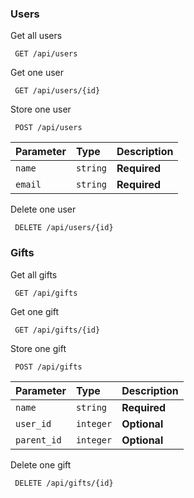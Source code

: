 ### Users

Get all users
```http
 GET /api/users
```

Get one user
```http
 GET /api/users/{id}
```

Store one user
```http
 POST /api/users
```
| Parameter | Type     | Description                |
| :-------- | :------- | :------------------------- |
| `name` | `string` | **Required** |
| `email` | `string` | **Required** |


Delete one user
```http
 DELETE /api/users/{id}
```

### Gifts

Get all gifts
```http
 GET /api/gifts
```

Get one gift
```http
 GET /api/gifts/{id}
```

Store one gift
```http
 POST /api/gifts
```
| Parameter | Type     | Description                |
| :-------- | :------- | :------------------------- |
| `name` | `string` | **Required** |
| `user_id` | `integer` | **Optional** |
| `parent_id` | `integer` | **Optional** |


Delete one gift
```http
 DELETE /api/gifts/{id}
```


